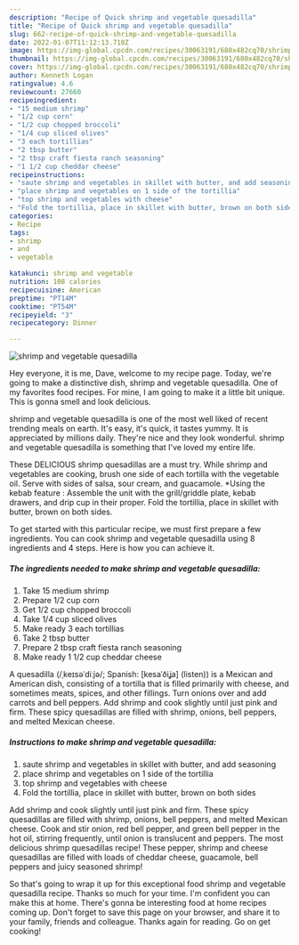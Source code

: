 ```yaml
---
description: "Recipe of Quick shrimp and vegetable quesadilla"
title: "Recipe of Quick shrimp and vegetable quesadilla"
slug: 662-recipe-of-quick-shrimp-and-vegetable-quesadilla
date: 2022-01-07T11:12:13.710Z
image: https://img-global.cpcdn.com/recipes/30063191/680x482cq70/shrimp-and-vegetable-quesadilla-recipe-main-photo.jpg
thumbnail: https://img-global.cpcdn.com/recipes/30063191/680x482cq70/shrimp-and-vegetable-quesadilla-recipe-main-photo.jpg
cover: https://img-global.cpcdn.com/recipes/30063191/680x482cq70/shrimp-and-vegetable-quesadilla-recipe-main-photo.jpg
author: Kenneth Logan
ratingvalue: 4.6
reviewcount: 27660
recipeingredient:
- "15 medium shrimp"
- "1/2 cup corn"
- "1/2 cup chopped broccoli"
- "1/4 cup sliced olives"
- "3 each tortillias"
- "2 tbsp butter"
- "2 tbsp craft fiesta ranch seasoning"
- "1 1/2 cup cheddar cheese"
recipeinstructions:
- "saute shrimp and vegetables in skillet with butter, and add seasoning"
- "place shrimp and vegetables on 1 side of the tortillia"
- "top shrimp and vegetables with cheese"
- "Fold the tortillia, place in skillet with butter, brown on both sides"
categories:
- Recipe
tags:
- shrimp
- and
- vegetable

katakunci: shrimp and vegetable 
nutrition: 108 calories
recipecuisine: American
preptime: "PT14M"
cooktime: "PT54M"
recipeyield: "3"
recipecategory: Dinner

---
```



![shrimp and vegetable quesadilla](https://img-global.cpcdn.com/recipes/30063191/680x482cq70/shrimp-and-vegetable-quesadilla-recipe-main-photo.jpg)

Hey everyone, it is me, Dave, welcome to my recipe page. Today, we're going to make a distinctive dish, shrimp and vegetable quesadilla. One of my favorites food recipes. For mine, I am going to make it a little bit unique. This is gonna smell and look delicious.

shrimp and vegetable quesadilla is one of the most well liked of recent trending meals on earth. It's easy, it's quick, it tastes yummy. It is appreciated by millions daily. They're nice and they look wonderful. shrimp and vegetable quesadilla is something that I've loved my entire life.

These DELICIOUS shrimp quesadillas are a must try. While shrimp and vegetables are cooking, brush one side of each tortilla with the vegetable oil. Serve with sides of salsa, sour cream, and guacamole. *Using the kebab feature : Assemble the unit with the grill/griddle plate, kebab drawers, and drip cup in their proper. Fold the tortillia, place in skillet with butter, brown on both sides.


To get started with this particular recipe, we must first prepare a few ingredients. You can cook shrimp and vegetable quesadilla using 8 ingredients and 4 steps. Here is how you can achieve it.

<!--inarticleads1-->

##### The ingredients needed to make shrimp and vegetable quesadilla:

1. Take 15 medium shrimp
1. Prepare 1/2 cup corn
1. Get 1/2 cup chopped broccoli
1. Take 1/4 cup sliced olives
1. Make ready 3 each tortillias
1. Take 2 tbsp butter
1. Prepare 2 tbsp craft fiesta ranch seasoning
1. Make ready 1 1/2 cup cheddar cheese


A quesadilla (/ˌkeɪsəˈdiːjə/; Spanish: [kesaˈðiʝa] (listen)) is a Mexican and American dish, consisting of a tortilla that is filled primarily with cheese, and sometimes meats, spices, and other fillings. Turn onions over and add carrots and bell peppers. Add shrimp and cook slightly until just pink and firm. These spicy quesadillas are filled with shrimp, onions, bell peppers, and melted Mexican cheese. 

<!--inarticleads2-->

##### Instructions to make shrimp and vegetable quesadilla:

1. saute shrimp and vegetables in skillet with butter, and add seasoning
1. place shrimp and vegetables on 1 side of the tortillia
1. top shrimp and vegetables with cheese
1. Fold the tortillia, place in skillet with butter, brown on both sides


Add shrimp and cook slightly until just pink and firm. These spicy quesadillas are filled with shrimp, onions, bell peppers, and melted Mexican cheese. Cook and stir onion, red bell pepper, and green bell pepper in the hot oil, stirring frequently, until onion is translucent and peppers. The most delicious shrimp quesadillas recipe! These pepper, shrimp and cheese quesadillas are filled with loads of cheddar cheese, guacamole, bell peppers and juicy seasoned shrimp! 

So that's going to wrap it up for this exceptional food shrimp and vegetable quesadilla recipe. Thanks so much for your time. I'm confident you can make this at home. There's gonna be interesting food at home recipes coming up. Don't forget to save this page on your browser, and share it to your family, friends and colleague. Thanks again for reading. Go on get cooking!

